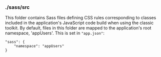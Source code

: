 ### ./sass/src

This folder contains Sass files defining CSS rules corresponding to classes
included in the application's JavaScript code build when using the classic toolkit.
By default, files in this folder are mapped to the application's root namespace, 'appUsers'.
This is set in `"app.json"`:

    "sass": {
        "namespace": "appUsers"
    }